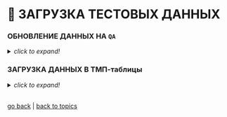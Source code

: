 # 💩 ЗАГРУЗКА ТЕСТОВЫХ ДАННЫХ

### ОБНОВЛЕНИЕ ДАННЫХ НА `QA`

<details><summary><i><h7>click to expand!</h7></i></summary>

1. Открываем **PowerShell 7.1** _(желательно от админа)_

![img1](https://github.com/CrappyCodeMaker/ECCENTEX-KNOWLEGE/blob/main/Content/9%20Delivery/9.3%20Load%20from%20CSV/9.3.4%20Data%20for%20testing/IMG/1.png?raw=true)

2. Переходим в каталог с скриптом `E:\DWH`
```PowerShell
  > cd E:\DWH
```

3. Запускаем скрипт `LoadData_QA.ps1` с нужным параметром
```PowerShell
  # For the 1C archive
  > ./LoadData_QA.ps1 '1C'

  # For the DWH archive
  > ./LoadData_QA.ps1 'DWH'
```
**_NOTE:_** _Для загрузки архива за конкретную дату, необходимо открыть скрипт в редакторе и в соответствующей строке задать маску:
  * `49` при загрузке **DWH**
  * `219` при загрузке **1C**
```PowerShell
  # DEFAULT
  $SearchMask = Get-Date -Format "yyyyMMdd"

  # Format must be: yyyyMMdd
  $SearchMask = "20210729"
```

4. Ждем заверщения 😉

![img2](https://github.com/CrappyCodeMaker/ECCENTEX-KNOWLEGE/blob/main/Content/9%20Delivery/9.3%20Load%20from%20CSV/9.3.4%20Data%20for%20testing/IMG/2.png?raw=true)

</details>

### ЗАГРУЗКА ДАННЫХ В ТМП-таблицы

<details><summary><i><h7>click to expand!</h7></i></summary>

1. Разархивируем архив в папку **`E:\DWH\`** **`toLoad`**
2. Запускаем скрипт `TMP_only.ps1` одним из способов:
    * Через консоль **PowerShell**
    * Руками: кликаем **ПКМ** по файлу => `run with PowerShell`

**_NOTE:_**
1. По дефолту в скрипте заданы логин/пароль **PROD** среды. _(QA данные закомментированы)_
2. Список файлов для загрузки указан на `22` строке. _(Вы можете закомментировать не нужные, при загрузке)_
3. Если запус скрипта производится не от **Админа**:
    * Логи на строках: `61` `62` `63` `65`, нужно закомментировать
    * Строки: `17` и `67`, нужно закомментировать

</details>


<br/>

[go back](https://github.com/CrappyCodeMaker/ECCENTEX-KNOWLEGE/blob/main/Content/9%20Delivery/9.3%20Load%20from%20CSV/LoadCSV.md) | [back to topics](https://github.com/CrappyCodeMaker/ECCENTEX-KNOWLEGE/tree/main/Content/0%20Topics/Topics.md)